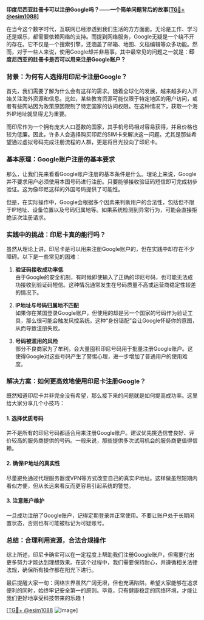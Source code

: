 **印度尼西亚註冊卡可以注册Google吗？——一个简单问题背后的故事[[TG💪+ @esim1088](https://t.me/s/esim1088)]**

在当今这个数字时代，互联网已经渗透到我们生活的方方面面。无论是工作、学习还是娱乐，都需要依赖网络的支持。而提到网络服务，Google无疑是一个绕不开的存在。它不仅是一个搜索引擎，还涵盖了邮箱、地图、文档编辑等众多功能。然而，对于一些人来说，使用Google却并非易事。其中最常见的问题之一就是：**印度尼西亚的註冊卡是否可以用来注册Google账户？**

### **背景：为何有人选择用印尼卡注册Google？**

首先，我们需要了解为什么会有这样的需求。随着全球化的发展，越来越多的人开始关注海外资源和信息。比如，某些教育资源可能仅限于特定地区的用户访问，或者有些网站因为政策原因限制了特定国家的访问权限。在这种情况下，获取一个海外IP地址就显得尤为重要。

而印尼作为一个拥有庞大人口基数的国家，其手机号码相对容易获得，并且价格也较为低廉。因此，许多人会选择购买印尼的SIM卡来解决这一问题。尤其是那些希望通过虚拟号码完成注册流程的人群，更是将目光投向了印尼卡。

### **基本原理：Google账户注册的基本要求**

那么，让我们先来看看Google账户注册的基本条件是什么。理论上来说，Google并不要求用户必须使用本国号码进行注册。只要能够接收验证码短信即可完成初步验证。这为像印尼这样的外国号码提供了可能性。

但是，在实际操作中，Google会根据多个因素来判断用户的合法性，包括但不限于IP地址、设备位置以及号码归属地等。如果系统检测到异常行为，可能会直接拒绝该次注册请求。

### **实践中的挑战：印尼卡真的能行吗？**

虽然从理论上讲，印尼卡是可以用来注册Google账户的，但在实践中却存在不少障碍。以下是一些常见的困难：

1. **验证码接收成功率低**  
   由于Google的安全机制，有时候即使输入了正确的印尼号码，也可能无法成功接收到验证码短信。这种情况通常发生在号码质量不高或运营商稳定性较差的情况下。

2. **IP地址与号码归属地不匹配**  
   如果你在某国登录Google账户，但使用的却是另一个国家的号码作为验证工具，那么很可能会触发风控系统。这种“身份错配”会让Google怀疑你的意图，从而导致注册失败。

3. **号码被滥用的风险**  
   部分不良商家为了牟利，会大量囤积印尼号码用于批量注册Google账户。这使得Google对这些号码产生了警惕心理，进一步增加了普通用户的使用难度。

### **解决方案：如何更高效地使用印尼卡注册Google？**

既然知道印尼卡并非完全没有希望，那么接下来的问题就是如何提高成功率。这里给大家分享几个小技巧：

#### **1. 选择优质号码**
并不是所有的印尼号码都适合用来注册Google账户。建议优先挑选信誉良好、评价较高的服务商提供的号码。一般来说，那些提供多次试用机会的服务商更值得信赖。

#### **2. 确保IP地址的真实性**
尽量避免通过代理服务器或VPN等方式改变自己的真实IP地址。这样做虽然短期内看似方便，但从长远来看反而更容易引起系统的警觉。

#### **3. 注意账户维护**
一旦成功注册了Google账户，记得定期登录并正常使用。不要让账户处于长期闲置状态，否则也有可能被标记为可疑账号。

### **总结：合理利用资源，合法合规操作**

综上所述，印尼卡确实可以在一定程度上帮助我们注册Google账户，但需要付出更多努力才能达到理想效果。在这个过程中，我们需要保持耐心，并遵循相关法律法规，确保所有操作都在阳光下进行。

最后提醒大家一句：网络世界虽然广阔无垠，但也充满陷阱。希望大家能够在追求便利的同时，始终牢记安全第一的原则。毕竟，只有健康稳定的网络环境，才能让我们更好地享受科技带来的乐趣！

[[TG💪+ @esim1088](https://t.me/s/esim1088) ![Image](https://i.postimg.cc/4NQfJmqS/Snipaste-2025-05-13-00-14-12.png)]